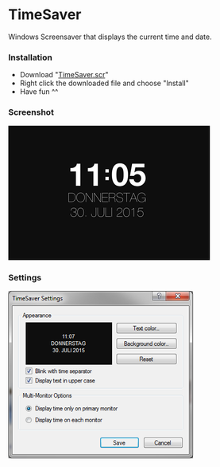 # TimeSaver
Windows Screensaver that displays the current time and date.

### Installation
- Download "<a href="raw/master/TimeSaver.scr">TimeSaver.scr</a>"
- Right click the downloaded file and choose "Install"
- Have fun ^^

### Screenshot
<img src="screenshot.png" />

### Settings
<img src="settings.png" />
